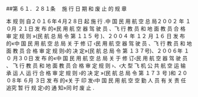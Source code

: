 ##第 ６１．２８１条 　施 行 日 期 和 废 止 的 规 章

本 规 则 自２０１６年４月２８日 起 施 行 .中 国 民 用 航 空 总 局２００２ 年 １０月 ２１日 发 布 的«民 用 航 空 器 驾 驶 员 、飞 行 教 员 和 地 面 教 员 合 格 审 定 规 则 »(民 航 总 局 令 第 １１５ 号 )、２００４ 年 １２ 月 １６ 日 发 布 的«中 国 民 用 航 空 总 局 关 于 修 订 ‹民 用 航 空 器 驾 驶 员 、飞 行 教 员 和 地 面 教 员 合 格 审 定 规 则›的 决 定»(民 航 总 局 令 第 １３７号)、２００６年 １０ 月３０日 发 布 的«中 国 民 用 航 空 总 局 关 于 修 订‹民 用 航 空 器 驾 驶 员 、 飞 行 教 员 和 地 面 教 员 合 格 审 定 规 则 ›、‹大 型 飞 机 公 共 航 空 运 输 承 运 人 运 行 合 格 审 定 规 则 ›的 决 定 »(民 航 总 局 令 第 １７３ 号 )和 ２００８年 ６月 ３日 发 布 的«关 于 印 发‹中 国 民 用 航 空 空 勤 人 员 有 关 责 任 追究 暂 行 规 定›的 通 知»同 时 废 止 .
